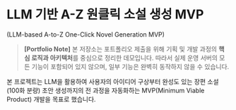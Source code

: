 # LLM 기반 A-Z 원클릭 소설 생성 MVP
(LLM-based A-to-Z One-Click Novel Generation MVP)

> **[Portfolio Note]**
> 본 저장소는 포트폴리오 제출을 위해 기획 및 개발 과정의 **핵심 로직과 아키텍처**를 중심으로 정리한 데모입니다.
> 따라서 실제 운영 서버의 모든 기능이 포함되어 있지 않으며, 일부 기능은 완벽히 동작하지 않을 수 있습니다.

본 프로젝트는 LLM을 활용하여 사용자의 아이디어 구상부터 완성도 있는 장편 소설(100화 분량) 초안 생성까지의 전 과정을 자동화하는 MVP(Minimum Viable Product) 개발을 목표로 했습니다.
